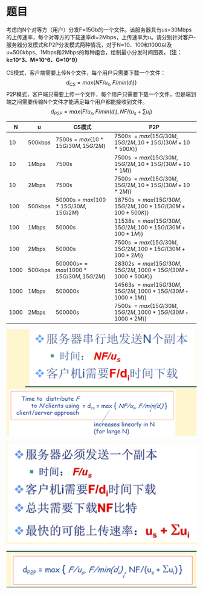 # 题目

考虑向N个对等方（用户）分发F=15Gb的一个文件。该服务器具有us=30Mbps的上传速率，每个对等方的下载速率di=2Mbps，上传速率为u。请分别针对客户-服务器分发模式和P2P分发模式两种情况，对于N=10、100和1000以及u=500kbps、1Mbps和2Mbps的每种组合，绘制最小分发时间图表。**（注：k=10^3、M=10^6、G=10^9）**

CS模式，客户端需要上传N个文件，每个用户只需要下载一个文件：
$$
d_{CS}=max{\{NF/u_s,F/min(d_i)\}}
$$
P2P模式，客户端只需要上传一个文件，每个用户只需要下载一个文件，但是端到端之间需要传输N个文件才能满足每个用户都能接收到文件。
$$
d_{P2P}=max{\{F/u_s,F/min(d_i),NF/(u_s+\sum{u_i}\}}
$$


| N    | u       | CS模式                                   | P2P                                                        |
| ---- | ------- | ---------------------------------------- | ---------------------------------------------------------- |
| 10   | 500kbps | 7500s$=max{\{10*15G/30M, 15G/2M\}}$      | 7500s $=max{\{15G/30M,15G/2M,10*15G/(30M+10*500K)\}}$      |
| 10   | 1Mbps   | 7500s                                    | 7500s $=max{\{15G/30M,15G/2M,10*15G/(30M+10*1M)\}}$        |
| 10   | 2Mbps   | 7500s                                    | 7500s $=max{\{15G/30M,15G/2M,10*15G/(30M+10*2M)\}}$        |
| 100  | 500kbps | 50000s$=max{\{100*15G/30M, 15G/2M\}}$    | 18750s $=max{\{15G/30M,15G/2M,100*15G/(30M+100*500K)\}}$   |
| 100  | 1Mbps   | 50000s                                   | 11538s $=max{\{15G/30M,15G/2M,100*15G/(30M+100*1M)\}}$     |
| 100  | 2Mbps   | 50000s                                   | 7500s $=max{\{15G/30M,15G/2M,100*15G/(30M+100*2M)\}}$      |
| 1000 | 500kbps | 500000s=$=max{\{1000*15G/30M, 15G/2M\}}$ | 28302s $=max{\{15G/30M,15G/2M,1000*15G/(30M+1000*500K)\}}$ |
| 1000 | 1Mbps   | 500000s                                  | 14563s $=max{\{15G/30M,15G/2M,1000*15G/(30M+1000*1M)\}}$   |
| 1000 | 2Mbps   | 500000s                                  | 7500s $=max{\{15G/30M,15G/2M,1000*15G/(30M+1000*2M)\}}$    |

![image-20221227222640829](MOOC_homework3/image-20221227222640829.png)

 ![image-20221227222644472](MOOC_homework3/image-20221227222644472.png)

 ![image-20221227222652005](MOOC_homework3/image-20221227222652005.png)